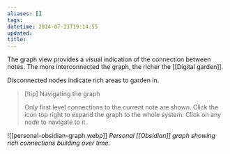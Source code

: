 ```yaml
---
aliases: []
tags: 
datetime: 2024-07-23T19:14:55
updated: 
title:
---
```

The graph view provides a visual indication of the connection between notes. The more interconnected the graph, the richer the [[Digital garden]].

Disconnected nodes indicate rich areas to garden in.

> [!tip] Navigating the graph
> 
> Only first level connections to the current note are shown.  Click the icon top right to expand the graph to the whole system. Click on any node to navigate to it.

![[personal-obsidian-graph.webp]]
*Personal [[Obsidian]] graph showing rich connections building over time.*